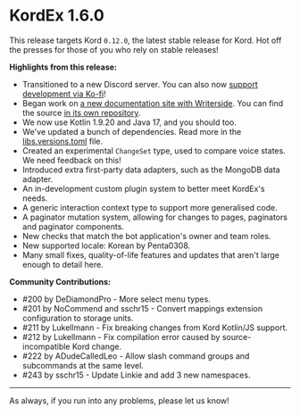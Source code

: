 # KordEx 1.6.0

This release targets Kord `0.12.0`, the latest stable release for Kord. Hot off the presses for those of you who rely on stable releases!

**Highlights from this release:**

- Transitioned to a new Discord server. You can also now [support development via Ko-fi](https://ko-fi.com/gsc)!
- Began work on [a new documentation site with Writerside](https://docs.kordex.dev). You can find the source [in its own repository](https://github.com/kord-extensions/docs).
- We now use Kotlin 1.9.20 and Java 17, and you should too.
- We've updated a bunch of dependencies. Read more in the [libs.versions.toml](https://github.com/Kord-Extensions/kord-extensions/blob/v1.6.0/gradle/libs.versions.toml) file.
- Created an experimental `ChangeSet` type, used to compare voice states. We need feedback on this!
- Introduced extra first-party data adapters, such as the MongoDB data adapter.
- An in-development custom plugin system to better meet KordEx's needs.
- A generic interaction context type to support more generalised code.
- A paginator mutation system, allowing for changes to pages, paginators and paginator components.
- New checks that match the bot application's owner and team roles.
- New supported locale: Korean by Penta0308.
- Many small fixes, quality-of-life features and updates that aren't large enough to detail here.

**Community Contributions:**

- #200 by DeDiamondPro - More select menu types.
- #201 by NoCommend and sschr15 - Convert mappings extension configuration to storage units.
- #211 by Lukellmann - Fix breaking changes from Kord Kotlin/JS support.
- #212 by Lukellmann - Fix compilation error caused by source-incompatible Kord change.
- #222 by ADudeCalledLeo - Allow slash command groups and subcommands at the same level.
- #243 by sschr15 - Update Linkie and add 3 new namespaces.

---

As always, if you run into any problems, please let us know!
